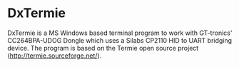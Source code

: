 # DxTermie
DxTermie is a MS Windows based terminal program to work with GT-tronics' CC264BPA-UDOG Dongle which uses a Silabs CP2110 HID to UART bridging device. The program is based on the Termie open source project (http://termie.sourceforge.net/).

